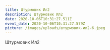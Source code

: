```yaml
---
title: Штурмовик Ил2
description: Штурмовик Ил2
date: 2020-10-06T10:31:27.511Z
event_date: 2020-10-06T10:31:27.579Z
picture: /images/uploads/штурмовик-ил2-6.jpeg
---
```

Штурмовик Ил2